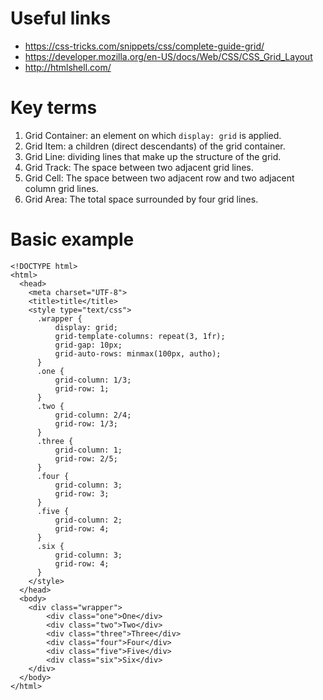 # Useful links

* <https://css-tricks.com/snippets/css/complete-guide-grid/>
* <https://developer.mozilla.org/en-US/docs/Web/CSS/CSS_Grid_Layout>
* <http://htmlshell.com/>

# Key terms

1. Grid Container: an element on which `display: grid` is applied.
2. Grid Item: a children (direct descendants) of the grid container.
3. Grid Line: dividing lines that make up the structure of the grid.
4. Grid Track: The space between two adjacent grid lines.
5. Grid Cell: The space between two adjacent row and two adjacent column grid lines.
6. Grid Area: The total space surrounded by four grid lines.

# Basic example

```
<!DOCTYPE html>
<html>
  <head>
    <meta charset="UTF-8">
    <title>title</title>
    <style type="text/css">
      .wrapper {
          display: grid;
          grid-template-columns: repeat(3, 1fr);
          grid-gap: 10px;
          grid-auto-rows: minmax(100px, autho);
      }
      .one {
          grid-column: 1/3;
          grid-row: 1;
      }
      .two {
          grid-column: 2/4;
          grid-row: 1/3;
      }
      .three {
          grid-column: 1;
          grid-row: 2/5;
      }
      .four {
          grid-column: 3;
          grid-row: 3;
      }
      .five {
          grid-column: 2;
          grid-row: 4;
      }
      .six {
          grid-column: 3;
          grid-row: 4;
      }
    </style>
  </head>
  <body>
    <div class="wrapper">
        <div class="one">One</div>
        <div class="two">Two</div>
        <div class="three">Three</div>
        <div class="four">Four</div>
        <div class="five">Five</div>
        <div class="six">Six</div>
    </div>
  </body>
</html>
```

